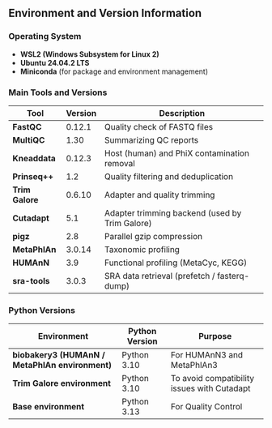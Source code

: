 ## Environment and Version Information

### Operating System
- **WSL2 (Windows Subsystem for Linux 2)**
- **Ubuntu 24.04.2 LTS**
- **Miniconda** (for package and environment management)

### Main Tools and Versions

| Tool | Version | Description |
|---|---|---|
| **FastQC** | 0.12.1 | Quality check of FASTQ files |
| **MultiQC** | 1.30 | Summarizing QC reports |
| **Kneaddata** | 0.12.3 | Host (human) and PhiX contamination removal |
| **Prinseq++** | 1.2 | Quality filtering and deduplication |
| **Trim Galore** | 0.6.10 | Adapter and quality trimming |
| **Cutadapt** | 5.1 | Adapter trimming backend (used by Trim Galore) |
| **pigz** | 2.8 | Parallel gzip compression |
| **MetaPhlAn** | 3.0.14 | Taxonomic profiling |
| **HUMAnN** | 3.9 | Functional profiling (MetaCyc, KEGG) |
| **sra-tools** | 3.0.3 | SRA data retrieval (prefetch / fasterq-dump) |

### Python Versions

| Environment | Python Version | Purpose |
|---|---|---|
| **biobakery3 (HUMAnN / MetaPhlAn environment)** | Python 3.10 | For HUMAnN3 and MetaPhlAn3 |
| **Trim Galore environment** | Python 3.10 | To avoid compatibility issues with Cutadapt |
| **Base environment** | Python 3.13 | For Quality Control |


